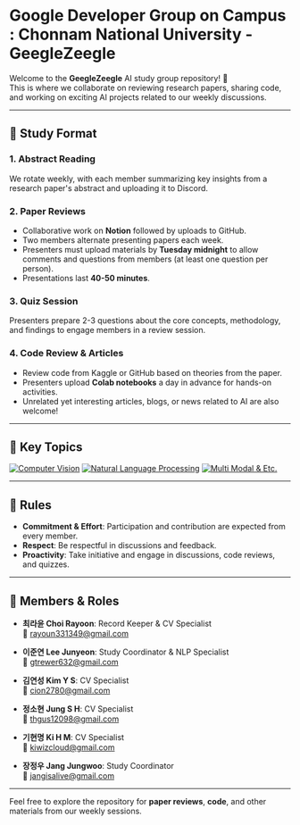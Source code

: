 # Google Developer Group on Campus : Chonnam National University - GeegleZeegle

Welcome to the **GeegleZeegle** AI study group repository! 🚀  
This is where we collaborate on reviewing research papers, sharing code, and working on exciting AI projects related to our weekly discussions.

---

## 📖 Study Format

### 1. Abstract Reading  
We rotate weekly, with each member summarizing key insights from a research paper's abstract and uploading it to Discord.

### 2. Paper Reviews  
- Collaborative work on **Notion** followed by uploads to GitHub.
- Two members alternate presenting papers each week.
- Presenters must upload materials by **Tuesday midnight** to allow comments and questions from members (at least one question per person).
- Presentations last **40-50 minutes**.

### 3. Quiz Session  
Presenters prepare 2-3 questions about the core concepts, methodology, and findings to engage members in a review session.

### 4. Code Review & Articles  
- Review code from Kaggle or GitHub based on theories from the paper.
- Presenters upload **Colab notebooks** a day in advance for hands-on activities.
- Unrelated yet interesting articles, blogs, or news related to AI are also welcome!

---

## 🎯 Key Topics

[![Computer Vision](https://img.shields.io/badge/Computer%20Vision-blue?style=for-the-badge&logo=notion&logoColor=white)](https://dull-flyaway-b69.notion.site/Computer-Vision-ab28e41f9e334db8a3c4ce72fce9d21c?pvs=4)
[![Natural Language Processing](https://img.shields.io/badge/Natural%20Language%20Processing-orange?style=for-the-badge&logo=notion&logoColor=white)](https://dull-flyaway-b69.notion.site/Natural-Language-Processing-ee47aa14e35540ab802dac68400bcb24?pvs=4)
[![Multi Modal & Etc.](https://img.shields.io/badge/Multi%20Modal_&_Etc-green?style=for-the-badge&logo=notion&logoColor=white)](https://dull-flyaway-b69.notion.site/Multi-Modal-ETC-e40e9578fffc450d95f90dccea7e284b?pvs=4)

---

## 📌 Rules

- **Commitment & Effort**: Participation and contribution are expected from every member.
- **Respect**: Be respectful in discussions and feedback.
- **Proactivity**: Take initiative and engage in discussions, code reviews, and quizzes.

---

## 👥 Members & Roles

- **최라윤 Choi Rayoon**: Record Keeper & CV Specialist  
  📧 [rayoun331349@gmail.com](mailto:rayoun331349@gmail.com)

- **이준연 Lee Junyeon**: Study Coordinator & NLP Specialist   
  📧 [gtrewer632@gmail.com](mailto:gtrewer632@gmail.com)

- **김연성 Kim Y S**: CV Specialist   
  📧 [cion2780@gmail.com](mailto:cion2780@gmail.com)

- **정소현 Jung S H**: CV Specialist   
  📧 [thgus12098@gmail.com](mailto:thgus12098@gmail.com)

- **기현명 Ki H M**: CV Specialist   
  📧 [kiwizcloud@gmail.com](mailto:kiwizcloud@gmail.com)
  
- **장정우 Jang Jungwoo**: Study Coordinator    
  📧 [jangisalive@gmail.com](mailto:jangisalive@gmail.com)

---

Feel free to explore the repository for **paper reviews**, **code**, and other materials from our weekly sessions.
